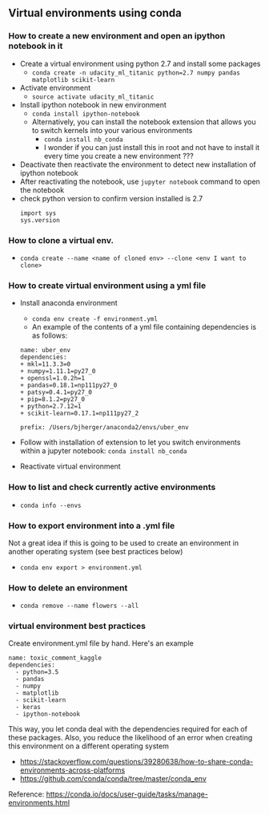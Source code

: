 ## Virtual environments using conda

### How to create a new environment and open an ipython notebook in it
- Create a virtual environment using python 2.7 and install some packages
    + `conda create -n udacity_ml_titanic python=2.7 numpy pandas matplotlib scikit-learn`
- Activate environment
    + `source activate udacity_ml_titanic`
- Install ipython notebook in new environment
    + `conda install ipython-notebook`
    + Alternatively, you can install the notebook extension that allows you to switch kernels into your various environments
        * `conda install nb_conda`
        * I wonder if you can just install this in root and not have to install it every time you create a new environment ???
- Deactivate then reactivate the environment to detect new installation of ipython notebook
- After reactivating the notebook, use `jupyter notebook` command to open the notebook
- check python version to confirm  version installed is 2.7
    ```
    import sys
    sys.version
    ```

### How to clone a virtual env.
- `conda create --name <name of cloned env> --clone <env I want to clone>`

### How to create virtual environment using a yml file
- Install anaconda environment
    - `conda env create -f environment.yml`
    - An example of the contents of a yml file containing dependencies is as follows:

    ```
    name: uber_env
    dependencies:
    + mkl=11.3.3=0
    + numpy=1.11.1=py27_0
    + openssl=1.0.2h=1
    + pandas=0.18.1=np111py27_0
    + patsy=0.4.1=py27_0
    + pip=8.1.2=py27_0
    + python=2.7.12=1
    + scikit-learn=0.17.1=np111py27_2

    prefix: /Users/bjherger/anaconda2/envs/uber_env
    ```
- Follow with installation of extension to let you switch environments within a jupyter notebook: `conda install nb_conda`
- Reactivate virtual environment

### How to list and check currently active environments
- `conda info --envs`

### How to export environment into a .yml file
Not a great idea if this is going to be used to create an environment in another operating system (see best practices below)
- `conda env export > environment.yml`

### How to delete an environment
- `conda remove --name flowers --all`

### virtual environment best practices
Create environment.yml file by hand. Here's an example

```
name: toxic_comment_kaggle
dependencies:
  - python=3.5
  - pandas
  - numpy
  - matplotlib
  - scikit-learn
  - keras
  - ipython-notebook
```

This way, you let conda deal with the dependencies required for each of these packages. Also, you reduce the likelihood of an error when creating this environment on a different operating system

- https://stackoverflow.com/questions/39280638/how-to-share-conda-environments-across-platforms
- https://github.com/conda/conda/tree/master/conda_env

Reference: https://conda.io/docs/user-guide/tasks/manage-environments.html